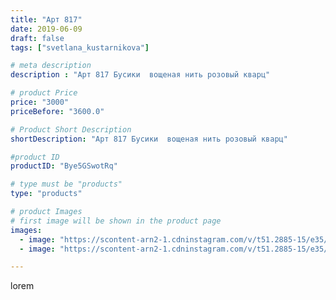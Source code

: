 ```yaml
---
title: "Арт 817"
date: 2019-06-09
draft: false
tags: ["svetlana_kustarnikova"]

# meta description
description : "Арт 817 Бусики  вощеная нить розовый кварц"

# product Price
price: "3000"
priceBefore: "3600.0"

# Product Short Description
shortDescription: "Арт 817 Бусики  вощеная нить розовый кварц"

#product ID
productID: "Bye5GSwotRq"

# type must be "products"
type: "products"

# product Images
# first image will be shown in the product page
images:
  - image: "https://scontent-arn2-1.cdninstagram.com/v/t51.2885-15/e35/62019389_118497569377837_4926225440703396194_n.jpg?se=8&tp=1&_nc_ht=scontent-arn2-1.cdninstagram.com&_nc_cat=101&_nc_ohc=JzxvLobsPecAX-m2-dF&ccb=7-4&oh=f1afab18d0119fc2d5efd1952676cf17&oe=60826F29&ig_cache_key=MjA2MjMzNjc3NTEzNDgyNDM4NQ%3D%3D.2-ccb7-4"
  - image: "https://scontent-arn2-1.cdninstagram.com/v/t51.2885-15/e35/61337778_717407155341555_1260374250836211726_n.jpg?se=8&tp=1&_nc_ht=scontent-arn2-1.cdninstagram.com&_nc_cat=103&_nc_ohc=M6VKZldavDgAX9OU-oJ&ccb=7-4&oh=83ffe9c885dd2054503607b92d09dbb1&oe=6083796D&ig_cache_key=MjA2MjMzNjc3NTE1MTQ2OTEyNw%3D%3D.2-ccb7-4"

---
```

lorem
